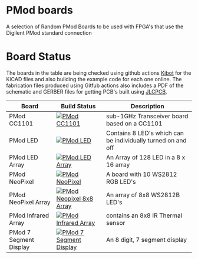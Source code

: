 # PMod boards
A selection of Random PMod Boards to be used with FPGA's that use the Digilent PMod standard connection

# Board Status
The boards in the table are being checked using github actions [Kibot](https://github.com/INTI-CMNB/KiBot) for the KiCAD files and also building the example code for each one online. The fabrication files produced using Gitfub actions also includes a PDF of the schematic and GERBER files for getting PCB's built using [JLCPCB](https://jlcpcb.com).

| Board | Build Status | Description |
| --- | --- | --- |
| PMod CC1101 | [![PMod CC1101](https://github.com/jjhorton/PMod/actions/workflows/cc1101.yml/badge.svg)](https://github.com/jjhorton/PMod/actions/workflows/cc1101.yml) | sub-1GHz Transceiver board based on a CC1101 |
| PMod LED | [![PMod LED](https://github.com/jjhorton/PMod/actions/workflows/Leds.yml/badge.svg)](https://github.com/jjhorton/PMod/actions/workflows/Leds.yml) | Contains 8 LED's which can be individually turned on and off |
| PMod LED Array | [![PMod LED Array](https://github.com/jjhorton/PMod/actions/workflows/LedArray.yml/badge.svg)](https://github.com/jjhorton/PMod/actions/workflows/LedArray.yml) | An Array of 128 LED in a 8 x 16 array |
| PMod NeoPixel | [![PMod NeoPixel](https://github.com/jjhorton/PMod/actions/workflows/neopixel.yml/badge.svg)](https://github.com/jjhorton/PMod/actions/workflows/neopixel.yml) | A board with 10 WS2812 RGB LED's |
| PMod NeoPixel Array | [![PMod Neopixel 8x8 Array](https://github.com/jjhorton/PMod/actions/workflows/neopixel_8x8.yml/badge.svg)](https://github.com/jjhorton/PMod/actions/workflows/neopixel_8x8.yml) | An array of 8x8 WS2812B LED's |
| PMod Infrared Array | [![PMod Infrared Array](https://github.com/jjhorton/PMod/actions/workflows/infrared_array.yml/badge.svg)](https://github.com/jjhorton/PMod/actions/workflows/infrared_array.yml) | contains an 8x8 IR Thermal sensor |
| PMod 7 Segment Display | [![PMod 7 Segment Display](https://github.com/jjhorton/PMod/actions/workflows/pmod_7segment.yml/badge.svg)](https://github.com/jjhorton/PMod/actions/workflows/pmod_7segment.yml) | An 8 digit, 7 segment display |
